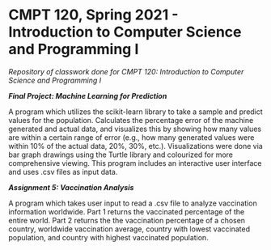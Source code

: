 # CMPT 120, Spring 2021 - Introduction to Computer Science and Programming I
_Repository of classwork done for CMPT 120: Introduction to Computer Science and Programming I_

_**Final Project: Machine Learning for Prediction**_

A program which utilizes the scikit-learn library to take a sample and predict values for the population. Calculates the percentage error of the machine generated and actual data, and visualizes this by showing how many values are within a certain range of error (e.g., how many generated values were within 10% of the actual data, 20%, 30%, etc.). Visualizations were done via bar graph drawings using the Turtle library and colourized for more comprehensive viewing. This program includes an interactive user interface and uses .csv files as input data. 

_**Assignment 5: Vaccination Analysis**_

A program which takes user input to read a .csv file to analyze vaccination information worldwide. Part 1 returns the vaccinated percentage of the entire world. Part 2 returns the the vaccination percentage of a chosen country, worldwide vaccination average, country with lowest vaccinated population, and country with highest vaccinated population.
